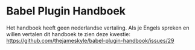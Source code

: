 # Babel Plugin Handboek

Het handboek heeft geen nederlandse vertaling. Als je Engels spreken en willen
vertalen dit handboek te zien deze kwestie:
https://github.com/thejameskyle/babel-plugin-handbook/issues/29
